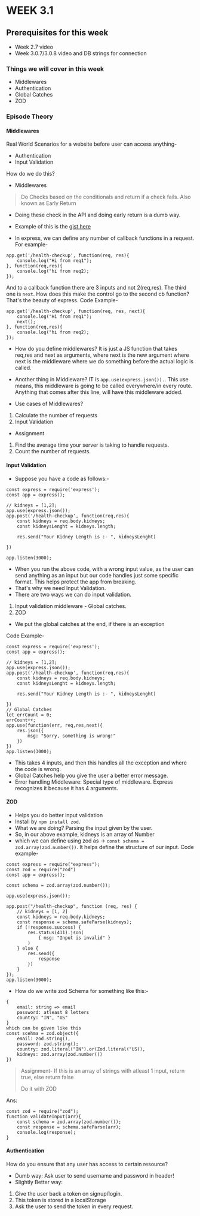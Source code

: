 # WEEK 3.1

## Prerequisites for this week

- Week 2.7 video
- Week 3.0.7/3.0.8 video and DB strings for connection

### Things we will cover in this week

- Middlewares
- Authentication
- Global Catches
- ZOD

### Episode Theory

#### Middlewares

Real World Scenarios for a website before user can access anything-

- Authentication
- Input Validation

How do we do this?

- Middlewares

> Do Checks based on the conditionals and return if a check fails. Also known as Early Return

- Doing these check in the API and doing early return is a dumb way.
- Example of this is the [gist here](https://gist.github.com/hkirat/16f1480481596856e8ed911508a01638)

- In express, we can define any number of callback functions in a request.
  For example-

```
app.get('/health-checkup', function(req, res){
    console.log("Hi from req1");
}, function(req,res){
    console.log("hi from req2);
});
```

And to a callback function there are 3 inputs and not 2(req,res). The third one is `next`.
How does this make the control go to the second cb function?
That's the beauty of express.
Code Example-

```
app.get('/health-checkup', function(req, res, next){
    console.log("Hi from req1");
    next();
}, function(req,res){
    console.log("hi from req2);
});
```

- How do you define middlewares?
  It is just a JS function that takes req,res and next as arguments, where next is the new argument where next is the middleware where we do something before the actual logic is called.

- Another thing in Middleware?
  IT is `app.use(express.json()).`. This use means, this middleware is going to be called everywhere/in every route. Anything that comes after this line, will have this middleware added.

- Use cases of Middlewares?

1. Calculate the number of requests
2. Input Validation

- Assignment

1. Find the average time your server is taking to handle requests.
2. Count the number of requests.

#### Input Validation

- Suppose you have a code as follows:-

```
const express = require('express');
const app = express();

// kidneys = [1,2];
app.use(express.json());
app.post('/health-checkup', function(req,res){
    const kidneys = req.body.kidneys;
    const kidneysLenght = kidneys.length;

    res.send("Your Kidney Length is :- ", kidneysLenght)

})

app.listen(3000);
```

- When you run the above code, with a wrong input value, as the user can send anything as an input but our code handles just some specific format. This helps protect the app from breaking.
- That's why we need Input Validation.
- There are two ways we can do input validation.

1. Input validation middleware - Global catches.
2. ZOD

- We put the global catches at the end, if there is an exception

Code Example-

```
const express = require('express');
const app = express();

// kidneys = [1,2];
app.use(express.json());
app.post('/health-checkup', function(req,res){
    const kidneys = req.body.kidneys;
    const kidneysLenght = kidneys.length;

    res.send("Your Kidney Length is :- ", kidneysLenght)

})
// Global Catches
let errCount = 0;
errCount++;
app.use(function(err, req,res,next){
    res.json({
        msg: "Sorry, something is wrong!"
    })
})
app.listen(3000);
```

- This takes 4 inputs, and then this handles all the exception and where the code is wrong.
- Global Catches help you give the user a better error message.
- Error handling Middleware: Special type of middleware. Express recognizes it because it has 4 arguments.

#### ZOD

- Helps you do better input validation
- Install by `npm install zod`.
- What we are doing? Parsing the input given by the user.
- So, in our above example, kidneys is an array of Number
- which we can define using zod as -> `const schema = zod.array(zod.number())`. It helps define the structure of our input.
  Code example-

```
const express = require("express");
const zod = require("zod")
const app = express();

const schema = zod.array(zod.number());

app.use(express.json());

app.post("/health-checkup", function (req, res) {
    // kidneys = [1, 2]
    const kidneys = req.body.kidneys;
    const response = schema.safeParse(kidneys);
    if (!response.success) {
        res.status(411).json(
            { msg: "Input is invalid" }
        )
    } else {
        res.send({
            response
        })
    }
});
app.listen(3000);
```

- How do we write zod Schema for something like this:-

```
{
    email: string => email
    password: atleast 8 letters
    country: "IN", "US"
}
which can be given like this
const scehma = zod.object({
    email: zod.string(),
    password: zod.string();
    country: zod.literal("IN").or(Zod.literal("US)),
    kidneys: zod.array(zod.number())
})
```

> Assignment- If this is an array of strings with atleast 1 input, return true, else return false
>
> Do it with ZOD

Ans:

```
const zod = require("zod");
function validateInput(arr){
    const schema = zod.array(zod.number());
    const response = schema.safeParse(arr);
    console.log(response);
}

```

#### Authentication

How do you ensure that any user has access to certain resource?

- Dumb way: Ask user to send username and password in header!
- Slightly Better way:

1. Give the user back a token on signup/login.
2. This token is stored in a localStorage
3. Ask the user to send the token in every request.
